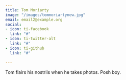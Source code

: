 ```yaml
---
title: Tom Moriarty
image: "/images/tommoriartynew.jpg"
email: email2@example.org
social:
- icon: ti-facebook
  link: "#"
- icon: ti-twitter-alt
  link: "#"
- icon: ti-github
  link: "#"

---
```

Tom flairs his nostrils when he takes photos. Posh boy.